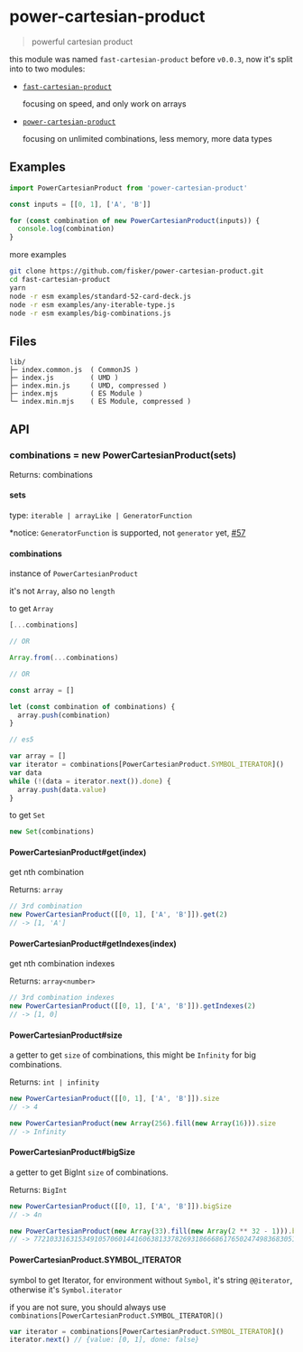 # power-cartesian-product

> powerful cartesian product

this module was named `fast-cartesian-product` before `v0.0.3`, now it's split into to two modules:

- [`fast-cartesian-product`](https://github.com/fisker/fast-cartesian-product)

  focusing on speed, and only work on arrays

- [`power-cartesian-product`](https://github.com/fisker/power-cartesian-product)

  focusing on unlimited combinations, less memory, more data types

## Examples

```js
import PowerCartesianProduct from 'power-cartesian-product'

const inputs = [[0, 1], ['A', 'B']]

for (const combination of new PowerCartesianProduct(inputs)) {
  console.log(combination)
}
```

more examples

```sh
git clone https://github.com/fisker/power-cartesian-product.git
cd fast-cartesian-product
yarn
node -r esm examples/standard-52-card-deck.js
node -r esm examples/any-iterable-type.js
node -r esm examples/big-combinations.js
```

## Files

```text
lib/
├─ index.common.js  ( CommonJS )
├─ index.js         ( UMD )
├─ index.min.js     ( UMD, compressed )
├─ index.mjs        ( ES Module )
└─ index.min.mjs    ( ES Module, compressed )
```

## API

### combinations = new PowerCartesianProduct(sets)

Returns: combinations

#### sets

type: `iterable | arrayLike | GeneratorFunction`

\*notice: `GeneratorFunction` is supported, not `generator` yet, [#57](https://github.com/fisker/power-cartesian-product/pull/57)

#### combinations

instance of `PowerCartesianProduct`

it's not `Array`, also no `length`

to get `Array`

```js
[...combinations]

// OR

Array.from(...combinations)

// OR

const array = []

let (const combination of combinations) {
  array.push(combination)
}

// es5

var array = []
var iterator = combinations[PowerCartesianProduct.SYMBOL_ITERATOR]()
var data
while (!(data = iterator.next()).done) {
  array.push(data.value)
}
```

to get `Set`

```js
new Set(combinations)
```

#### PowerCartesianProduct#get(index)

get nth combination

Returns: `array`

```js
// 3rd combination
new PowerCartesianProduct([[0, 1], ['A', 'B']]).get(2)
// -> [1, 'A']
```

#### PowerCartesianProduct#getIndexes(index)

get nth combination indexes

Returns: `array<number>`

```js
// 3rd combination indexes
new PowerCartesianProduct([[0, 1], ['A', 'B']]).getIndexes(2)
// -> [1, 0]
```

#### PowerCartesianProduct#size

a getter to get `size` of combinations, this might be `Infinity` for big combinations.

Returns: `int | infinity`

```js
new PowerCartesianProduct([[0, 1], ['A', 'B']]).size
// -> 4

new PowerCartesianProduct(new Array(256).fill(new Array(16))).size
// -> Infinity
```

#### PowerCartesianProduct#bigSize

a getter to get BigInt `size` of combinations.

Returns: `BigInt`

```js
new PowerCartesianProduct([[0, 1], ['A', 'B']]).bigSize
// -> 4n

new PowerCartesianProduct(new Array(33).fill(new Array(2 ** 32 - 1))).bigSize
// -> 772103316315349105706014416063813378269318666861765024749836830511609335567106186231578700102953323105081739246412669785553431723085370935750037827673052894357512235463946499050426982824119747058048805090828544034771248058426863536672304703225363101118206353134873876903786099067350665495893380022607743740081787109375n
```

#### PowerCartesianProduct.SYMBOL_ITERATOR

symbol to get Iterator,
for environment without `Symbol`, it's string `@@iterator`, otherwise it's `Symbol.iterator`

if you are not sure, you should always use `combinations[PowerCartesianProduct.SYMBOL_ITERATOR]()`

```js
var iterator = combinations[PowerCartesianProduct.SYMBOL_ITERATOR]()
iterator.next() // {value: [0, 1], done: false}
```
